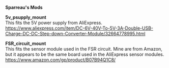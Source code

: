 <b>Sparreau's Mods</b>

<b>5v_psupply_mount</b><br>
This fits the 5V power supply from AliExpress.  https://www.aliexpress.com/item/DC-6V-40V-To-5V-3A-Double-USB-Charge-DC-DC-Step-down-Converter-Module/32664778995.html

<b>FSR_circuit_mount</b><br>
This fits the sensor module used in the FSR circuit.  Mine are from Amazon, but it appears to be the same board used in the AliExpress sensor modules.  https://www.amazon.com/gp/product/B07B94Q1C8/

